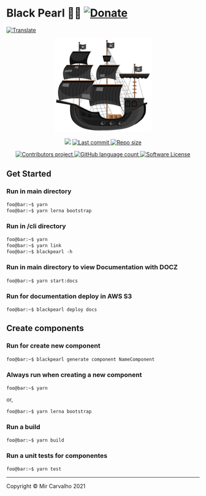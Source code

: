 # Black Pearl 🏴‍☠️ [![Donate](https://img.shields.io/badge/Donate-brightgreen.svg)](https://www.paypal.com/cgi-bin/webscr?cmd=_donations&business=BKXUAMJSNZN46&item_name=Thanks+for+Help+me%21&currency_code=BRL&source=url)

<!-- Translate -->

<a href="./README-pt-br.md">
  <img alt="Translate" src="https://img.shields.io/badge/Translate-pt--br-blue.svg">
</a>

<!-- Banner -->

<p align="center">
  <a href="" target="_blank" >
    <img alt="Banner" src="./.github/assets/black-pearl.svg" width="50%" />
  </a>
</p>

<!-- First badges -->

<p align="center">
  <!-- Codacy -->
  <a href="https://www.codacy.com/gh/deppbrazil/black-pearl/dashboard?utm_source=github.com&amp;utm_medium=referral&amp;utm_content=deppbrazil/black-pearl&amp;utm_campaign=Badge_Grade"><img src="https://app.codacy.com/project/badge/Grade/a5099e9dcb8e4dff806f75da82123efd"/></a>
  <!-- Last commit -->
  <a href="https://github.com/deppbrazil/black-pearl/commits/master">
    <img alt="Last commit" src="https://img.shields.io/github/last-commit/deppbrazil/black-pearl.svg">
  </a>
  <!-- Repo size -->
  <a href="https://github.com/deppbrazil/black-pearl">
    <img alt="Repo size" src="https://img.shields.io/github/repo-size/deppbrazil/black-pearl.svg?color=brightgreen" />
  </a>
</p>

<!-- Seconds badges -->

<p align="center">
  <!-- Contributors -->
  <a href="https://github.com/deppbrazil/black-pearl/graphs/contributors">
    <img alt="Contributors project" src="https://img.shields.io/github/contributors/deppbrazil/black-pearl.svg?color=blue" />
  </a>
  <!-- Language -->
  <a href="https://github.com/deppbrazil/black-pearl">
    <img alt="GitHub language count" src="https://img.shields.io/github/languages/top/deppbrazil/black-pearl.svg" />
  </a>
  <!-- License -->
  <a href="./LICENSE">
    <img alt="Software License" src="https://img.shields.io/badge/license-MIT-blue.svg">
  </a>
</p>

## Get Started

### Run in main directory

```console
foo@bar:~$ yarn
foo@bar:~$ yarn lerna bootstrap
```

### Run in /cli directory

```console
foo@bar:~$ yarn
foo@bar:~$ yarn link
foo@bar:~$ blackpearl -h
```

### Run in main directory to view Documentation with DOCZ

```console
foo@bar:~$ yarn start:docs
```

### Run for documentation deploy in AWS S3

```console
foo@bar:~$ blackpearl deploy docs
```

## Create components

### Run for create new component

```console
foo@bar:~$ blackpearl generate component NameComponent
```

### Always run when creating a new component

```console
foo@bar:~$ yarn
```

or,

```console
foo@bar:~$ yarn lerna bootstrap
```

### Run a build

```console
foo@bar:~$ yarn build
```

### Run a unit tests for componentes

```console
foo@bar:~$ yarn test
```

* * *

Copyright © Mir Carvalho 2021
